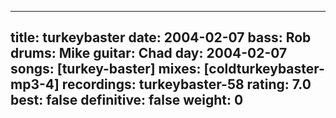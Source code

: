 
---
title: turkeybaster
date: 2004-02-07
bass:	Rob
drums:	Mike
guitar:	Chad
day: 2004-02-07
songs: [turkey-baster]
mixes: [coldturkeybaster-mp3-4]
recordings: turkeybaster-58
rating: 7.0
best: false
definitive: false
weight: 0
---
